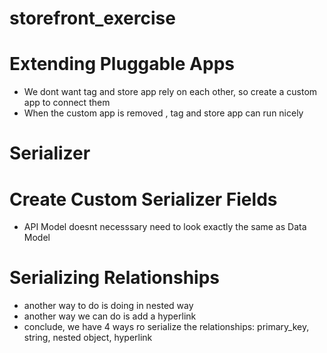 # storefront_exercise

# Extending Pluggable Apps

- We dont want tag and store app rely on each other, so create a custom app to connect them
- When the custom app is removed , tag and store app can run nicely

# Serializer

# Create Custom Serializer Fields

- API Model doesnt necesssary need to look exactly the same as Data Model

# Serializing Relationships

- another way to do is doing in nested way
- another way we can do is add a hyperlink
- conclude, we have 4 ways ro serialize the relationships: primary_key, string, nested object, hyperlink
